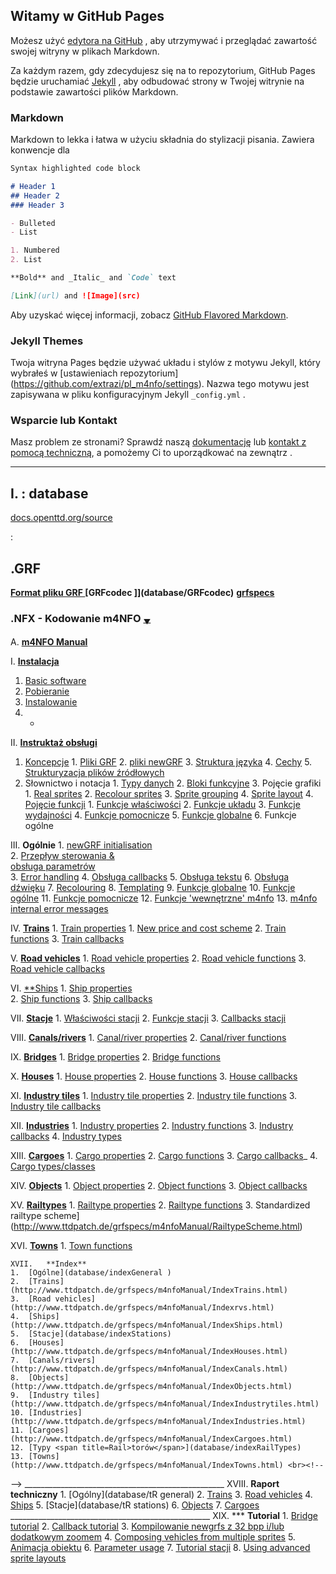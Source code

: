 ## Witamy w GitHub Pages

Możesz użyć [edytora na GitHub](https://github.com/extrazi/pl_m4nfo/edit/gh-pages/index.md) , aby utrzymywać i przeglądać zawartość swojej witryny w plikach Markdown.

Za każdym razem, gdy zdecydujesz się na to repozytorium, GitHub Pages będzie uruchamiać [Jekyll](https://jekyllrb.com/) , aby odbudować strony w Twojej witrynie na podstawie zawartości plików Markdown.

### Markdown

Markdown to lekka i łatwa w użyciu składnia do stylizacji pisania. Zawiera konwencje dla

```markdown
Syntax highlighted code block

# Header 1
## Header 2
### Header 3

- Bulleted
- List

1. Numbered
2. List

**Bold** and _Italic_ and `Code` text

[Link](url) and ![Image](src)
```

Aby uzyskać więcej informacji, zobacz [GitHub Flavored Markdown](https://guides.github.com/features/mastering-markdown/).

### Jekyll Themes

Twoja witryna Pages będzie używać układu i stylów z motywu Jekyll, który wybrałeś w [ustawieniach repozytorium] (https://github.com/extrazi/pl_m4nfo/settings). Nazwa tego motywu jest zapisywana w pliku konfiguracyjnym Jekyll `_config.yml` .

### Wsparcie lub Kontakt

Masz problem ze stronami? Sprawdź naszą [dokumentację](https://docs.github.com/categories/github-pages-basics/) lub [kontakt z pomocą techniczną](https://github.com/contact), a pomożemy Ci to uporządkować na zewnątrz .

---
I. : database
--- 

[docs.openttd.org/source](http://docs.openttd.org/source/index.html)

: 

## .GRF 
**[Format pliku GRF ](database/formatGRF)**
**[GRFcodec ]](database/GRFcodec)**
**[grfspecs](http://www.ttdpatch.de/grfspecs/ )**
### .NFX - Kodowanie m4NFO <span title="przewinięcie na spód strony">[<small><sub>▼</sub></small>](index#spod)</span> 
A.		[**m4NFO Manual** ](database/m4NFOmanual) 
<!-- . . . . . . . . . . . . . . . . . . . . . . . . . . . . . . . . . . -->
 I.		[**Instalacja**](database/installation)
   1.	[Basic software](database/basic)
   2.	[Pobieranie](database/download)
   3.	[Instalowanie](database/instal) 
   4.	- <br>
<!-- . . . . . . . . . . . . . . . . . instruktaż . . . . . . . . . . . . . . . . . -->
 II.	[**Instruktaż obsługi**](database/instrukcja)
   1.	[Koncepcje](database/basiConcepts ) 
	1.	[Pliki GRF](database/basiConcepts#grf-files) 
	2.	[pliki newGRF](database/basiConcepts#newgrf-files)
	3.	[Struktura języka](database/basiConcepts#m4nfo-language-structure) 
	4.	[Cechy](database/basiConcepts#features) 
	5.	[Strukturyzacja plików źródłowych](database/basiConcepts#structuring) 
  2.	Słownictwo i notacja
	1.	[Typy danych](database/dataTypes) 
	2.	[Bloki funkcyjne](database/functionBlocks) 
	3.	Pojęcie grafiki
	 1.	[Real sprites](database/realSprites) 
	 2.	[Recolour sprites](http://www.ttdpatch.de/grfspecs/m4nfoManual/RecolourSprites.html) 
	 3.	[Sprite grouping](http://www.ttdpatch.de/grfspecs/m4nfoManual/SpriteGrouping.html)
	 4.	[Sprite layout](http://www.ttdpatch.de/grfspecs/m4nfoManual/SpriteLayout.html) 
	4.	[Pojęcie funkcji](database/conceptFunctions) 
	 1.	[Funkcje właściwości](database/conceptFunctions#propertyfunctions) 
	 2.	[Funkcje układu](database/conceptFunctions#layoutfunctions) 
	 3.	[Funkcje wydajności](database/conceptFunctions#performancefunctions) 
	 4.	[Funkcje pomocnicze](database/conceptFunctions#auxiliaryfunctions) 
	 5.	[Funkcje globalne](database/conceptFunctions#globalfunctions) 
	 6.	Funkcje ogólne
<!-- . . . . . . . . . . . . . . . . . Ogólne  . . . . . . . . . . . . . . . . . -->
 III.	**Ogólnie** 
	1.	[newGRF initialisation](database/initialisation)  
	2.	[<span title="Flow of control">Przepływ sterowania</span> & <br /> obsługa parametrów](database/flowOfControl)  
	3.	[Error handling](http://www.ttdpatch.de/grfspecs/m4nfoManual/ErrorHandling.html) 
	4.	[Obsługa callbacks](database/handlingCallbacks) 
	5.	[Obsługa tekstu](database/textHandling ) 
	6.	[Obsługa dźwięku](database/soundHandling) 
	7.	[Recolouring](http://www.ttdpatch.de/grfspecs/m4nfoManual/RecolouringFunctions.html) 
	8.	[Templating](http://www.ttdpatch.de/grfspecs/m4nfoManual/Templating.html) 
	9.	[Funkcje globalne](database/globalFunctions) 
	10.	[Funkcje ogólne](database/generalFunctions) 
	11.	[Funkcje pomocnicze](database/auxFunctions) 
	12.	[Funkcje <span title=internal >'wewnętrzne'</span> m4nfo](database/m4nfoInternalFunctions) 
	13.	[m4nfo internal error messages](http://www.ttdpatch.de/grfspecs/m4nfoManual/m4nfoInternalErrors.html) 
<!-- . . . . . . . . . . . . . . . . . . Koleje . . . . . . . . . . . . . . . . -->
 IV.	[**Trains**](http://www.ttdpatch.de/grfspecs/m4nfoManual/Trains.html) 
	1.	[Train properties](http://www.ttdpatch.de/grfspecs/m4nfoManual/TrainProperties.html) 
	 1.	[New price and cost scheme](http://www.ttdpatch.de/grfspecs/m4nfoManual/PriceCost.html) 
	 2.	[Train functions](http://www.ttdpatch.de/grfspecs/m4nfoManual/TrainFunctions.html) 
	 3.	[Train callbacks](http://www.ttdpatch.de/grfspecs/m4nfoManual/TrainCallbacks.html)  
<!-- . . . . . . . . . . . . . . . . . . Pojazdy drogowe . . . . . . . . . . . . . . . . -->
 V.		[**Road vehicles**](http://www.ttdpatch.de/grfspecs/m4nfoManual/rvs.html) 
	1.	[Road vehicle properties](http://www.ttdpatch.de/grfspecs/m4nfoManual/rvsProperties.html) 
	2.	[Road vehicle functions](http://www.ttdpatch.de/grfspecs/m4nfoManual/rvsFunctions.html) 
	3.	[Road vehicle callbacks](http://www.ttdpatch.de/grfspecs/m4nfoManual/rvsCallbacks.html) 
<!-- . . . . . . . . . . . . . . . . . . Statki  . . . . . . . . . . . . . . . . -->
 VI.	[**Ships](http://www.ttdpatch.de/grfspecs/m4nfoManual/Ships.html) 
	1.	[Ship properties](http://www.ttdpatch.de/grfspecs/m4nfoManual/ShipProperties.html)  
	2.	[Ship functions](http://www.ttdpatch.de/grfspecs/m4nfoManual/ShipFunctions.html) 
	3.	[Ship callbacks](http://www.ttdpatch.de/grfspecs/m4nfoManual/ShipCallbacks.html) 
<!-- . . . . . . . . . . . . . . . . . . Stacje  . . . . . . . . . . . . . . . . -->
 VII. 	[**Stacje**](database/stations) 
	1.	[Właściwości stacji](database/stationProperties) 
	2.	[Funkcje stacji](database/stationFunctions)
	3.	[Callbacks stacji](database/stationCallbacks)  
<!-- . . . . . . . . . . . . . . . . . Kanały . . . . . . . . . . . . . . . . . -->
 VIII.	[**Canals/rivers**](http://www.ttdpatch.de/grfspecs/m4nfoManual/Canals.html)
	 1.	[Canal/river properties](http://www.ttdpatch.de/grfspecs/m4nfoManual/CanalProperties.html) 
	 2.	[Canal/river functions](http://www.ttdpatch.de/grfspecs/m4nfoManual/CanalFunctions.html)  
<!-- . . . . . . . . . . . . . . . . . Mosty . . . . . . . . . . . . . . . . . -->
 IX.	[**Bridges**](http://www.ttdpatch.de/grfspecs/m4nfoManual/Bridges.html) 
	1.	[Bridge properties](http://www.ttdpatch.de/grfspecs/m4nfoManual/BridgeProperties.html) 
	2.	[Bridge functions](http://www.ttdpatch.de/grfspecs/m4nfoManual/BridgeFunctions.html)  
<!-- . . . . . . . . . . . . . . . . . Domy . . . . . . . . . . . . . . . . . -->
 X.		[**Houses**](http://www.ttdpatch.de/grfspecs/m4nfoManual/Houses.html) 
	1.	[House properties](http://www.ttdpatch.de/grfspecs/m4nfoManual/HouseProperties.html) 
	2.	[House functions](http://www.ttdpatch.de/grfspecs/m4nfoManual/HouseFunctions.html) 
	3.	[House callbacks](http://www.ttdpatch.de/grfspecs/m4nfoManual/HouseCallbacks.html)  
<!-- . . . . . . . . . . . . . . . . . . kafle btanży . . . . . . . . . . . . . . . . -->
 XI.	[**Industry tiles**](http://www.ttdpatch.de/grfspecs/m4nfoManual/Industrytiles.html) 
	1.	[Industry tile properties](http://www.ttdpatch.de/grfspecs/m4nfoManual/IndustrytileProperties.html) 
	2.	[Industry tile functions](http://www.ttdpatch.de/grfspecs/m4nfoManual/IndustrytileFunctions.html) 
	3.	[Industry tile callbacks](http://www.ttdpatch.de/grfspecs/m4nfoManual/IndustrytileCallbacks.html) 
<!-- . . . . . . . . . . . . . . . . . branże . . . . . . . . . . . . . . . . . -->
 XII.	[**Industries**](http://www.ttdpatch.de/grfspecs/m4nfoManual/Industries.html) 
	1.	[Industry properties](http://www.ttdpatch.de/grfspecs/m4nfoManual/IndustryProperties.html) 
	2.	[Industry functions](http://www.ttdpatch.de/grfspecs/m4nfoManual/IndustryFunctions.html) 
	3.	[Industry callbacks](http://www.ttdpatch.de/grfspecs/m4nfoManual/IndustryCallbacks.html) 
	4.	[Industry types](http://www.ttdpatch.de/grfspecs/m4nfoManual/IndustryTypes.html)  
<!-- . . . . . . . . . . . . . . . . . Ładunki. . . . . . . . . . . . . . . . . -->
 XIII.	[**Cargoes**](http://www.ttdpatch.de/grfspecs/m4nfoManual/Cargoes.html) 
	1.	[Cargo properties](http://www.ttdpatch.de/grfspecs/m4nfoManual/CargoProperties.html) 
	2.	[Cargo functions](http://www.ttdpatch.de/grfspecs/m4nfoManual/CargoFunctions.html) 
	3.	[Cargo callbacks](http://www.ttdpatch.de/grfspecs/m4nfoManual/CargoCallbacks.html)_
	4.	[Cargo types/classes](http://www.ttdpatch.de/grfspecs/m4nfoManual/CargoTypes.html) 
<!-- . . . . . . . . . . . . . . . . . Obiekty . . . . . . . . . . . . . . . . . -->
 XIV.	[**Objects**](http://www.ttdpatch.de/grfspecs/m4nfoManual/Objects.html) 
	1.	[Object properties](http://www.ttdpatch.de/grfspecs/m4nfoManual/ObjectProperties.html) 
	2.	[Object functions](http://www.ttdpatch.de/grfspecs/m4nfoManual/ObjectFunctions.html) 
	3.	[Object callbacks](http://www.ttdpatch.de/grfspecs/m4nfoManual/ObjectCallbacks.html) 
<!-- . . . . . . . . . . . . . . . . . Typy kolei. . . . . . . . . . . . . . . . . -->
 XV.	[**Railtypes**](database/railTypes) 
	1.	[Railtype properties](http://www.ttdpatch.de/grfspecs/m4nfoManual/RailtypeProperties.html) 
	2.	[Railtype functions](database/railTypeFunctions)
	3.	Standardized railtype scheme](http://www.ttdpatch.de/grfspecs/m4nfoManual/RailtypeScheme.html)  
<!-- . . . . . . . . . . . . . . . . Miejscowości . . . . . . . . . . . . . . . . . . -->
 XVI.	[**Towns**](http://www.ttdpatch.de/grfspecs/m4nfoManual/Towns.html) 
	1.	[Town functions](http://www.ttdpatch.de/grfspecs/m4nfoManual/TownFunctions.html) 
<!-- . . . . . . . . . . . . . . . . Indeks . . . . . . . . . . . . . . . . . . -->
	XVII.	**Index**
	1.	[Ogólne](database/indexGeneral ) 
	2.	[Trains](http://www.ttdpatch.de/grfspecs/m4nfoManual/IndexTrains.html) 
	3.	[Road vehicles](http://www.ttdpatch.de/grfspecs/m4nfoManual/Indexrvs.html) 
	4.	[Ships](http://www.ttdpatch.de/grfspecs/m4nfoManual/IndexShips.html) 
	5.	[Stacje](database/indexStations) 
	6.	[Houses](http://www.ttdpatch.de/grfspecs/m4nfoManual/IndexHouses.html) 
	7.	[Canals/rivers](http://www.ttdpatch.de/grfspecs/m4nfoManual/IndexCanals.html) 
	8.	[Objects](http://www.ttdpatch.de/grfspecs/m4nfoManual/IndexObjects.html) 
	9.	[Industry tiles](http://www.ttdpatch.de/grfspecs/m4nfoManual/IndexIndustrytiles.html) 
	10.	[Industries](http://www.ttdpatch.de/grfspecs/m4nfoManual/IndexIndustries.html) 
	11.	[Cargoes](http://www.ttdpatch.de/grfspecs/m4nfoManual/IndexCargoes.html) 
	12.	[Typy <span title=Rail>torów</span>](database/indexRailTypes)
	13.	[Towns](http://www.ttdpatch.de/grfspecs/m4nfoManual/IndexTowns.html) <br><!--
--><!--#:-->     __________________________________________________
	XVIII.	<!--***--->    **Raport techniczny**
	1.	[Ogólny](database/tR general) 
	2.	[Trains](http://www.ttdpatch.de/grfspecs/m4nfoManual/TR_trains.html) 
	3.	[Road vehicles](http://www.ttdpatch.de/grfspecs/m4nfoManual/TR_rvs.html) 
	4.	[Ships](http://www.ttdpatch.de/grfspecs/m4nfoManual/TR_ships.html) 
	5.	[Stacje](database/tR stations) 
	6.	[Objects](http://www.ttdpatch.de/grfspecs/m4nfoManual/TR_objects.html) 
	7.	[Cargoes](http://www.ttdpatch.de/grfspecs/m4nfoManual/TR_cargoes.html) <br><!--
--> __________________________________________________
	XIX.	***    **Tutorial**
	1.	[Bridge tutorial](http://www.ttdpatch.de/grfspecs/m4nfoManual/BridgeTut.html) 
	2.	[Callback tutorial](database/callbacksTut) 
	3.	[Kompilowanie newgrfs z 32 bpp i/lub dodatkowym zoomem](database/infoVersion32Tut) 
	4.	[Composing vehicles from multiple sprites](http://www.ttdpatch.de/grfspecs/m4nfoManual/stackTut.html) 
	5.	[Animacja obiektu](database/animObjectsTut) 
	6.	[Parameter usage](http://www.ttdpatch.de/grfspecs/m4nfoManual/ParamTut.html) 
	7.	[Tutorial stacji](database/stationsTut) 
	8.	[Using advanced sprite layouts](http://www.ttdpatch.de/grfspecs/m4nfoManual/ASLTut.html) 

<!--<span id='spod' title="przewinięcie na top strony" style=float:right>[[database#top|<big>▲</big>]]</span>--> <!--<font color=white> ♪ 	 ♫ </font>-->
<!-- __NEWSECTIONLINK__ -->
